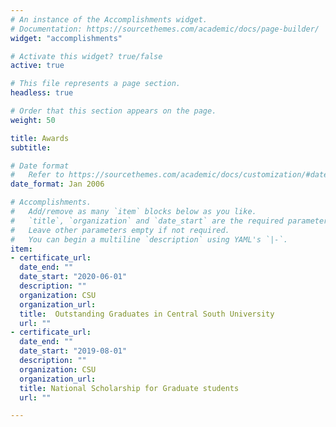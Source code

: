 ```yaml
---
# An instance of the Accomplishments widget.
# Documentation: https://sourcethemes.com/academic/docs/page-builder/
widget: "accomplishments"

# Activate this widget? true/false
active: true

# This file represents a page section.
headless: true

# Order that this section appears on the page.
weight: 50

title: Awards
subtitle:

# Date format
#   Refer to https://sourcethemes.com/academic/docs/customization/#date-format
date_format: Jan 2006

# Accomplishments.
#   Add/remove as many `item` blocks below as you like.
#   `title`, `organization` and `date_start` are the required parameters.
#   Leave other parameters empty if not required.
#   You can begin a multiline `description` using YAML's `|-`.
item:
- certificate_url:
  date_end: ""
  date_start: "2020-06-01"
  description: ""
  organization: CSU
  organization_url: 
  title:  Outstanding Graduates in Central South University
  url: ""
- certificate_url: 
  date_end: ""
  date_start: "2019-08-01"
  description: ""
  organization: CSU
  organization_url: 
  title: National Scholarship for Graduate students
  url: ""

---
```

